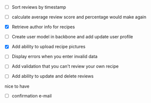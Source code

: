 
- [ ] Sort reviews by timestamp
- [ ] calculate average review score and percentage would make again
- [x] Retrieve author info for recipes
- [ ] Create user model in backbone and add update user profile
- [x] Add ability to upload recipe pictures
- [ ] Display errors when you enter invalid data
- [ ] Add validation that you can't review your own recipe
- [ ] Add ability to update and delete reviews


nice to have

- [ ] confirmation e-mail
